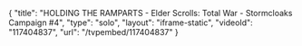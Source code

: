 {
    "title": "HOLDING THE RAMPARTS - Elder Scrolls: Total War - Stormcloaks Campaign #4",
    "type": "solo",
    "layout": "iframe-static",
    "videoId": "117404837",
    "url": "\/tvpembed\/117404837"
}
